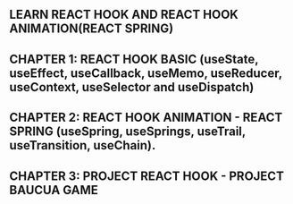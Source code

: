 ## LEARN REACT HOOK AND REACT HOOK ANIMATION(REACT SPRING)

## CHAPTER 1: REACT HOOK BASIC (useState, useEffect, useCallback, useMemo, useReducer, useContext, useSelector and useDispatch)

## CHAPTER 2: REACT HOOK ANIMATION - REACT SPRING (useSpring, useSprings, useTrail, useTransition, useChain).

## CHAPTER 3: PROJECT REACT HOOK - PROJECT BAUCUA GAME 